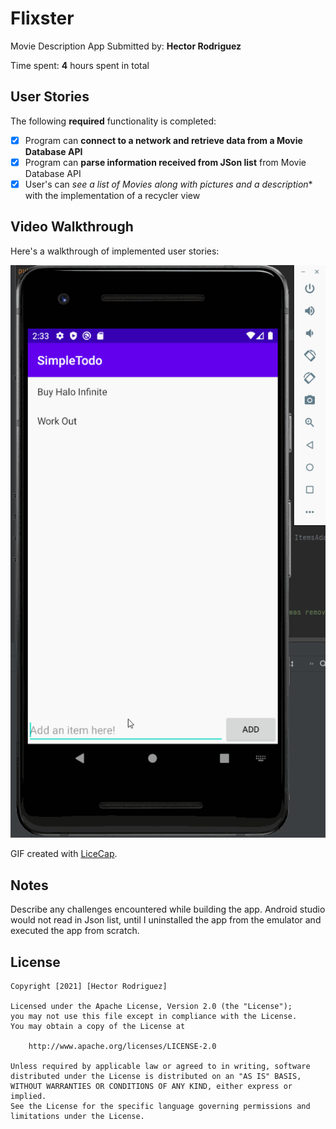 # Flixster
Movie Description App
Submitted by: **Hector Rodriguez**

Time spent: **4** hours spent in total

## User Stories

The following **required** functionality is completed:

* [x] Program can **connect to a network and retrieve data from a Movie Database API**
* [x] Program can **parse information received from JSon list** from Movie Database API
* [x] User's can *see a list of Movies along with pictures and a description** with the implementation of a recycler view

## Video Walkthrough

Here's a walkthrough of implemented user stories:

<img src='https://github.com/hectorrodriguez-bit/SimpleTodo3/blob/master/Walkthrough.gif' title='Video Walkthrough' width='' alt='Video Walkthrough' />

GIF created with [LiceCap](http://www.cockos.com/licecap/).

## Notes

Describe any challenges encountered while building the app.
Android studio would not read in Json list, until I uninstalled the app from the emulator and executed the app from scratch.

## License

    Copyright [2021] [Hector Rodriguez]

    Licensed under the Apache License, Version 2.0 (the "License");
    you may not use this file except in compliance with the License.
    You may obtain a copy of the License at

        http://www.apache.org/licenses/LICENSE-2.0

    Unless required by applicable law or agreed to in writing, software
    distributed under the License is distributed on an "AS IS" BASIS,
    WITHOUT WARRANTIES OR CONDITIONS OF ANY KIND, either express or implied.
    See the License for the specific language governing permissions and
    limitations under the License.

